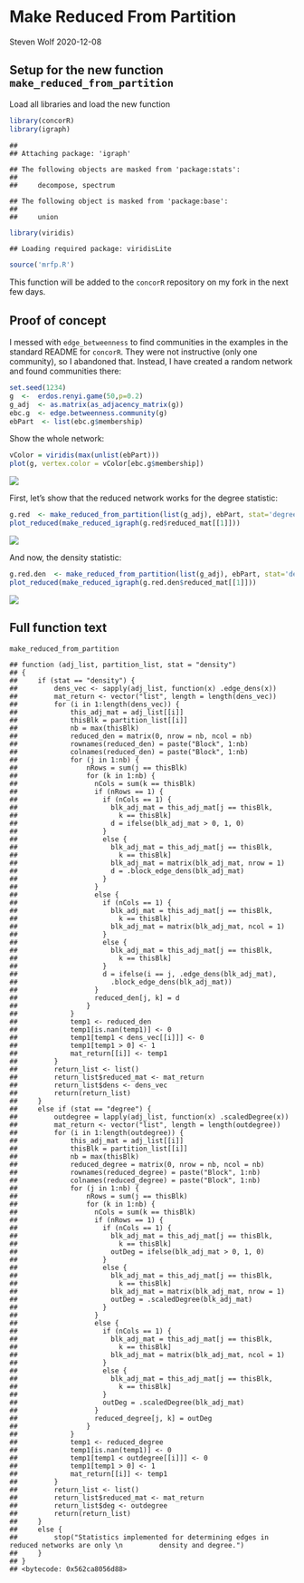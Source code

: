 Make Reduced From Partition
================
Steven Wolf
2020-12-08

## Setup for the new function `make_reduced_from_partition`

Load all libraries and load the new function

``` r
library(concorR)
library(igraph)
```

    ## 
    ## Attaching package: 'igraph'

    ## The following objects are masked from 'package:stats':
    ## 
    ##     decompose, spectrum

    ## The following object is masked from 'package:base':
    ## 
    ##     union

``` r
library(viridis)
```

    ## Loading required package: viridisLite

``` r
source('mrfp.R')
```

This function will be added to the `concorR` repository on my fork in
the next few days.

## Proof of concept

I messed with `edge_betweenness` to find communities in the examples in
the standard README for `concorR`. They were not instructive (only one
community), so I abandoned that. Instead, I have created a random
network and found communities there:

``` r
set.seed(1234)
g  <-  erdos.renyi.game(50,p=0.2)
g_adj  <- as.matrix(as_adjacency_matrix(g))
ebc.g  <- edge.betweenness.community(g)
ebPart  <- list(ebc.g$membership)
```

Show the whole network:

``` r
vColor = viridis(max(unlist(ebPart)))
plot(g, vertex.color = vColor[ebc.g$membership])
```

![](README_files/figure-gfm/unnamed-chunk-3-1.png)<!-- -->

First, let’s show that the reduced network works for the degree
statistic:

``` r
g.red  <- make_reduced_from_partition(list(g_adj), ebPart, stat='degree')
plot_reduced(make_reduced_igraph(g.red$reduced_mat[[1]]))
```

![](README_files/figure-gfm/unnamed-chunk-4-1.png)<!-- -->

And now, the density statistic:

``` r
g.red.den  <- make_reduced_from_partition(list(g_adj), ebPart, stat='density')
plot_reduced(make_reduced_igraph(g.red.den$reduced_mat[[1]]))
```

![](README_files/figure-gfm/unnamed-chunk-5-1.png)<!-- -->

## Full function text

``` r
make_reduced_from_partition
```

    ## function (adj_list, partition_list, stat = "density") 
    ## {
    ##     if (stat == "density") {
    ##         dens_vec <- sapply(adj_list, function(x) .edge_dens(x))
    ##         mat_return <- vector("list", length = length(dens_vec))
    ##         for (i in 1:length(dens_vec)) {
    ##             this_adj_mat = adj_list[[i]]
    ##             thisBlk = partition_list[[i]]
    ##             nb = max(thisBlk)
    ##             reduced_den = matrix(0, nrow = nb, ncol = nb)
    ##             rownames(reduced_den) = paste("Block", 1:nb)
    ##             colnames(reduced_den) = paste("Block", 1:nb)
    ##             for (j in 1:nb) {
    ##                 nRows = sum(j == thisBlk)
    ##                 for (k in 1:nb) {
    ##                   nCols = sum(k == thisBlk)
    ##                   if (nRows == 1) {
    ##                     if (nCols == 1) {
    ##                       blk_adj_mat = this_adj_mat[j == thisBlk, 
    ##                         k == thisBlk]
    ##                       d = ifelse(blk_adj_mat > 0, 1, 0)
    ##                     }
    ##                     else {
    ##                       blk_adj_mat = this_adj_mat[j == thisBlk, 
    ##                         k == thisBlk]
    ##                       blk_adj_mat = matrix(blk_adj_mat, nrow = 1)
    ##                       d = .block_edge_dens(blk_adj_mat)
    ##                     }
    ##                   }
    ##                   else {
    ##                     if (nCols == 1) {
    ##                       blk_adj_mat = this_adj_mat[j == thisBlk, 
    ##                         k == thisBlk]
    ##                       blk_adj_mat = matrix(blk_adj_mat, ncol = 1)
    ##                     }
    ##                     else {
    ##                       blk_adj_mat = this_adj_mat[j == thisBlk, 
    ##                         k == thisBlk]
    ##                     }
    ##                     d = ifelse(i == j, .edge_dens(blk_adj_mat), 
    ##                       .block_edge_dens(blk_adj_mat))
    ##                   }
    ##                   reduced_den[j, k] = d
    ##                 }
    ##             }
    ##             temp1 <- reduced_den
    ##             temp1[is.nan(temp1)] <- 0
    ##             temp1[temp1 < dens_vec[[i]]] <- 0
    ##             temp1[temp1 > 0] <- 1
    ##             mat_return[[i]] <- temp1
    ##         }
    ##         return_list <- list()
    ##         return_list$reduced_mat <- mat_return
    ##         return_list$dens <- dens_vec
    ##         return(return_list)
    ##     }
    ##     else if (stat == "degree") {
    ##         outdegree = lapply(adj_list, function(x) .scaledDegree(x))
    ##         mat_return <- vector("list", length = length(outdegree))
    ##         for (i in 1:length(outdegree)) {
    ##             this_adj_mat = adj_list[[i]]
    ##             thisBlk = partition_list[[i]]
    ##             nb = max(thisBlk)
    ##             reduced_degree = matrix(0, nrow = nb, ncol = nb)
    ##             rownames(reduced_degree) = paste("Block", 1:nb)
    ##             colnames(reduced_degree) = paste("Block", 1:nb)
    ##             for (j in 1:nb) {
    ##                 nRows = sum(j == thisBlk)
    ##                 for (k in 1:nb) {
    ##                   nCols = sum(k == thisBlk)
    ##                   if (nRows == 1) {
    ##                     if (nCols == 1) {
    ##                       blk_adj_mat = this_adj_mat[j == thisBlk, 
    ##                         k == thisBlk]
    ##                       outDeg = ifelse(blk_adj_mat > 0, 1, 0)
    ##                     }
    ##                     else {
    ##                       blk_adj_mat = this_adj_mat[j == thisBlk, 
    ##                         k == thisBlk]
    ##                       blk_adj_mat = matrix(blk_adj_mat, nrow = 1)
    ##                       outDeg = .scaledDegree(blk_adj_mat)
    ##                     }
    ##                   }
    ##                   else {
    ##                     if (nCols == 1) {
    ##                       blk_adj_mat = this_adj_mat[j == thisBlk, 
    ##                         k == thisBlk]
    ##                       blk_adj_mat = matrix(blk_adj_mat, ncol = 1)
    ##                     }
    ##                     else {
    ##                       blk_adj_mat = this_adj_mat[j == thisBlk, 
    ##                         k == thisBlk]
    ##                     }
    ##                     outDeg = .scaledDegree(blk_adj_mat)
    ##                   }
    ##                   reduced_degree[j, k] = outDeg
    ##                 }
    ##             }
    ##             temp1 <- reduced_degree
    ##             temp1[is.nan(temp1)] <- 0
    ##             temp1[temp1 < outdegree[[i]]] <- 0
    ##             temp1[temp1 > 0] <- 1
    ##             mat_return[[i]] <- temp1
    ##         }
    ##         return_list <- list()
    ##         return_list$reduced_mat <- mat_return
    ##         return_list$deg <- outdegree
    ##         return(return_list)
    ##     }
    ##     else {
    ##         stop("Statistics implemented for determining edges in reduced networks are only \n         density and degree.")
    ##     }
    ## }
    ## <bytecode: 0x562ca8056d88>
